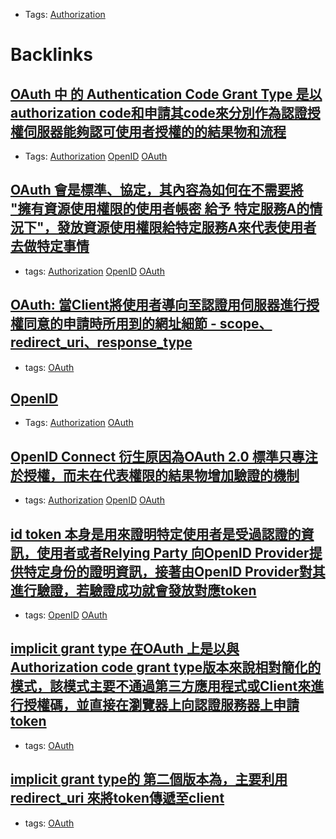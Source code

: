 - Tags: [Authorization](<Authorization.md>) 

# Backlinks
## [OAuth 中 的 Authentication Code Grant Type 是以authorization code和申請其code來分別作為認證授權伺服器能夠認可使用者授權的的結果物和流程](<OAuth 中 的 Authentication Code Grant Type 是以authorization code和申請其code來分別作為認證授權伺服器能夠認可使用者授權的的結果物和流程.md>)
- Tags: [Authorization](<Authorization.md>) [OpenID](<OpenID.md>) [OAuth](<OAuth.md>)

## [OAuth 會是標準、協定，其內容為如何在不需要將 "擁有資源使用權限的使用者帳密 給予 特定服務A的情況下"，發放資源使用權限給特定服務A來代表使用者去做特定事情](<OAuth 會是標準、協定，其內容為如何在不需要將 "擁有資源使用權限的使用者帳密 給予 特定服務A的情況下"，發放資源使用權限給特定服務A來代表使用者去做特定事情.md>)
- tags: [Authorization](<Authorization.md>) [OpenID](<OpenID.md>) [OAuth](<OAuth.md>)

## [OAuth: 當Client將使用者導向至認證用伺服器進行授權同意的申請時所用到的網址細節 - scope、redirect_uri、response_type](<OAuth: 當Client將使用者導向至認證用伺服器進行授權同意的申請時所用到的網址細節 - scope、redirect_uri、response_type.md>)
- tags: [OAuth](<OAuth.md>)

## [OpenID](<OpenID.md>)
- Tags: [Authorization](<Authorization.md>) [OAuth](<OAuth.md>)

## [OpenID Connect 衍生原因為OAuth 2.0 標準只專注於授權，而未在代表權限的結果物增加驗證的機制](<OpenID Connect 衍生原因為OAuth 2.0 標準只專注於授權，而未在代表權限的結果物增加驗證的機制.md>)
- tags: [Authorization](<Authorization.md>) [OpenID](<OpenID.md>) [OAuth](<OAuth.md>)

## [id token 本身是用來證明特定使用者是受過認證的資訊，使用者或者Relying Party 向OpenID Provider提供特定身份的證明資訊，接著由OpenID Provider對其進行驗證，若驗證成功就會發放對應token](<id token 本身是用來證明特定使用者是受過認證的資訊，使用者或者Relying Party 向OpenID Provider提供特定身份的證明資訊，接著由OpenID Provider對其進行驗證，若驗證成功就會發放對應token.md>)
- tags: [OpenID](<OpenID.md>) [OAuth](<OAuth.md>)

## [implicit grant type 在OAuth 上是以與Authorization code grant type版本來說相對簡化的模式，該模式主要不通過第三方應用程式或Client來進行授權碼，並直接在瀏覽器上向認證服務器上申請token](<implicit grant type 在OAuth 上是以與Authorization code grant type版本來說相對簡化的模式，該模式主要不通過第三方應用程式或Client來進行授權碼，並直接在瀏覽器上向認證服務器上申請token.md>)
- tags: [OAuth](<OAuth.md>)

## [implicit grant type的 第二個版本為，主要利用 redirect_uri 來將token傳遞至client](<implicit grant type的 第二個版本為，主要利用 redirect_uri 來將token傳遞至client.md>)
- tags: [OAuth](<OAuth.md>)

